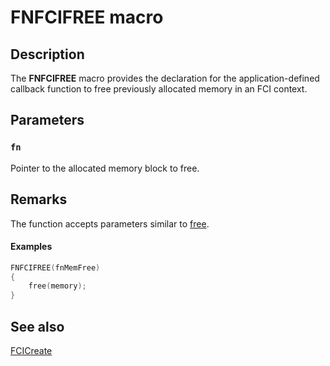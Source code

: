 # FNFCIFREE macro

## Description

The **FNFCIFREE** macro provides the declaration for the application-defined callback function to free previously allocated memory in an FCI context.

## Parameters

### `fn`

Pointer to the allocated memory block to free.

## Remarks

The function accepts parameters similar to [free](https://msdn.microsoft.com/library/we1whae7(VS.80).aspx).

#### Examples

```cpp
FNFCIFREE(fnMemFree)
{
    free(memory);
}

```

## See also

[FCICreate](https://learn.microsoft.com/windows/desktop/api/fci/nf-fci-fcicreate)